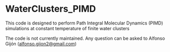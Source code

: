 # WaterClusters_PIMD
This code is designed to perform Path Integral Molecular Dynamics (PIMD) simulations at constant temperature of finite water clusters


The code is not currently maintained. Any question can be asked to Alfonso Gijón (alfonso.gijon2@gmail.com)
